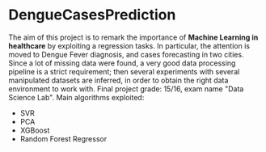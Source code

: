 # DengueCasesPrediction

The aim of this project is to remark the importance of **Machine Learning in healthcare** by exploiting a regression tasks. In particular, the attention is moved to Dengue Fever diagnosis, and cases forecasting in two cities. Since a lot of missing data were found, a very good data processing pipeline is a strict requirement; then several experiments with several manipulated datasets are inferred, in order to obtain the right data environment to work with. Final project grade: 15/16, exam name "Data Science Lab". Main algorithms exploited:
* SVR
* PCA
* XGBoost
* Random Forest Regressor
